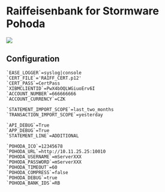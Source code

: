 Raiffeisenbank for Stormware Pohoda
===================================

![](pohoda-raiffeisenbank.svg?raw=true)

Configuration
-------------

````````````
`EASE_LOGGER`=syslog|console
`CERT_FILE`='RAIFF_CERT.p12'
`CERT_PASS`=CertPass
`XIBMCLIENTID`=PwX4bOQLWGiuoErv6I
`ACCOUNT_NUMBER`=666666666
`ACCOUNT_CURRENCY`=CZK

`STATEMENT_IMPORT_SCOPE`=last_two_months
`TRANSACTION_IMPORT_SCOPE`=yesterday

`API_DEBUG`=True
`APP_DEBUG`=True
`STATEMENT_LINE`=ADDITIONAL

`POHODA_ICO`=12345678
`POHODA_URL`=http://10.11.25.25:10010
`POHODA_USERNAME`=mServerXXX
`POHODA_PASSWORD`=mServerXXX
`POHODA_TIMEOUT`=60
`POHODA_COMPRESS`=false
`POHODA_DEBUG`=true
`POHODA_BANK_IDS`=RB




